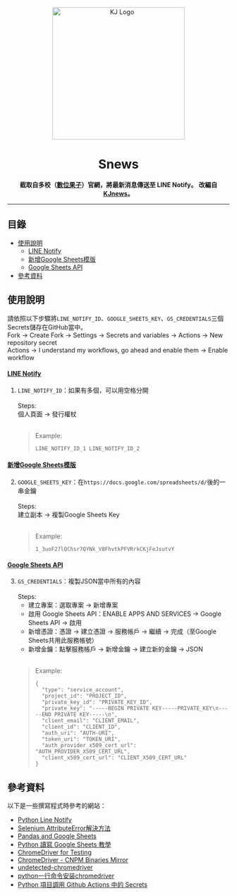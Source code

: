 <div align="center">
   <img src="https://lihi-io.s3.us-west-004.backblazeb2.com/dXNlcl8xNDA2OTc=/1720433177223.png" alt="KJ Logo" width="300">
</div>

<h1 align="center">Snews</h1>

<p align="center">
  <strong>截取自多校（<a href="https://www.efroip.com/efroip/publish_page/1895/?cid=65574">數位果子</a>）官網，將最新消息傳送至 LINE Notify。</strong>
  <strong>改編自<a href="https://github.com/KJnews/KJnews">KJnews</a>。</strong>
</p>

---

<h2>目錄</h2>

- [使用說明](#使用說明)
  - [LINE Notify](#line-notify)
  - [新增Google Sheets模版](#新增google-sheets模版)
  - [Google Sheets API](#google-sheets-api)
- [參考資料](#參考資料)

## 使用說明
請依照以下步驟將<code>LINE_NOTIFY_ID</code>、<code>GOOGLE_SHEETS_KEY</code>、<code>GS_CREDENTIALS</code>三個Secrets儲存在GitHub當中。<br>
Fork → Create Fork → Settings → Secrets and variables → Actions → New repository secret<br>
Actions → I understand my workflows, go ahead and enable them → Enable workflow


#### [LINE Notify](https://notify-bot.line.me/)
1. <code>LINE_NOTIFY_ID</code>：如果有多個，可以用空格分開<br><br>
   Steps:<br>
   個人頁面 → 發行權杖<br><br>
   > Example:
   > ```
   > LINE_NOTIFY_ID_1 LINE_NOTIFY_ID_2
   > ```


#### [新增Google Sheets模版](https://lihi.cc/E4Zjs)
2. <code>GOOGLE_SHEETS_KEY</code>：在`https://docs.google.com/spreadsheets/d/`後的一串金鑰<br><br>
   Steps: <br>
   建立副本 → 複製Google Sheets Key<br><br>
   > Example:
   > ```
   > 1_3uoF27lQChsr7QYNk_V8FhvtkPFVRrkCKjFeJsutvY
   > ```


#### [Google Sheets API](https://console.cloud.google.com/apis/dashboard)
3. <code>GS_CREDENTIALS</code>：複製JSON當中所有的內容<br><br>
   Steps: 
   - 建立專案：選取專案 → 新增專案
   - 啟用 Google Sheets API：ENABLE APPS AND SERVICES → Google Sheets API → 啟用
   - 新增憑證：憑證 → 建立憑證 → 服務帳戶 → 繼續 → 完成（至Google Sheets共用此服務帳號）
   - 新增金鑰：點擊服務帳戶 → 新增金鑰 → 建立新的金鑰 → JSON
<br><br>
   > Example:
   > ```
   > {
   >   "type": "service_account",
   >   "project_id": "PROJECT_ID",
   >   "private_key_id": "PRIVATE_KEY_ID",
   >   "private_key": "-----BEGIN PRIVATE KEY-----PRIVATE_KEY\n-----END PRIVATE KEY-----\n",
   >   "client_email": "CLIENT_EMAIL",
   >   "client_id": "CLIENT_ID",
   >   "auth_uri": "AUTH-URI",
   >   "token_uri": "TOKEN_URI",
   >   "auth_provider_x509_cert_url": "AUTH_PROVIDER_X509_CERT_URL",
   >   "client_x509_cert_url": "CLIENT_X509_CERT_URL"
   > }
   > ```

## 參考資料

以下是一些撰寫程式時參考的網站：

- [Python Line Notify](https://www.learncodewithmike.com/2020/06/python-line-notify.html)
- [Selenium AttributeError解決方法](https://stackoverflow.com/questions/72854116/selenium-attributeerror-webdriver-object-has-no-attribute-find-element-by-cs)
- [Pandas and Google Sheets](https://www.learncodewithmike.com/2021/06/pandas-and-google-sheets.html)
- [Python 讀寫 Google Sheets 教學](https://hackmd.io/@Yun-Cheng/GoogleSheets)
- [ChromeDriver for Testing](https://googlechromelabs.github.io/chrome-for-testing/)
- [ChromeDriver - CNPM Binaries Mirror](https://registry.npmmirror.com/binary.html?path=chromedriver)
- [undetected-chromedriver](https://github.com/ultrafunkamsterdam/undetected-chromedriver)
- [python一行命令安装chromedriver](https://www.cnblogs.com/wxhou/p/chromedriver-py.html)
- [Python 項目調用 Github Actions 中的 Secrets](https://ivitan.com/posts/GithubSecret.html)
